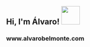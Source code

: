 <h2> Hi, I'm Álvaro! <img src="https://media.giphy.com/media/K08z0ek0YyTmw/giphy.gif" width="50"></h2>

<h3> www.alvarobelmonte.com</h3>






<!--
**alvarobelmonte/alvarobelmonte** is a ✨ _special_ ✨ repository because its `README.md` (this file) appears on your GitHub profile.

### Hi there 👋
- My website => www.alvarobelmonte.com
- 🌱 I’m currently learning Vue, Nuxt, Tailwind and Strapi

Here are some ideas to get you started:

- 🔭 I’m currently working on ...
- 🌱 I’m currently learning ...
- 👯 I’m looking to collaborate on ...
- 🤔 I’m looking for help with ...
- 💬 Ask me about ...
- 📫 How to reach me: ...
- 😄 Pronouns: ...
- ⚡ Fun fact: ...
-->
